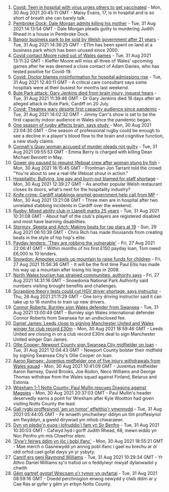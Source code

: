 1. [Covid: Teen in hospital with virus urges others to get vaccinated](https://www.bbc.co.uk/news/uk-wales-58386905?at_medium=RSS&at_campaign=KARANGA) - Mon, 30 Aug 2021 20:45:11 GMT - Maisy Evans, 17, is in hospital and is so short of breath she can barely talk.
2. [Pembroke Dock: Dale Morgan admits killing his mother](https://www.bbc.co.uk/news/uk-wales-58394475?at_medium=RSS&at_campaign=KARANGA) - Tue, 31 Aug 2021 14:13:54 GMT - Dale Morgan pleads guilty to murdering Judith Rhead in a house in Pembroke Dock.
3. [Bangor business park to be sold by Welsh government after 21 years](https://www.bbc.co.uk/news/uk-wales-north-west-wales-58396658?at_medium=RSS&at_campaign=KARANGA) - Tue, 31 Aug 2021 14:36:25 GMT - £11m has been spent on land at a business park which has been unused since 2000.
4. [Covid contact Moore ruled out of Wales games](https://www.bbc.co.uk/sport/football/58396238?at_medium=RSS&at_campaign=KARANGA) - Tue, 31 Aug 2021 13:11:32 GMT - Kieffer Moore will miss all three of Wales' upcoming games after he was deemed a close contact of Adam Davies, who has tested positive for Covid-19.
5. [Covid: Doctor blames misinformation for hospital admissions rise](https://www.bbc.co.uk/news/uk-wales-58394702?at_medium=RSS&at_campaign=KARANGA) - Tue, 31 Aug 2021 12:40:11 GMT - A critical care consultant says some hospitals were at their busiest for months last weekend.
6. [Bute Park attack: Gary Jenkins died from brain injury, inquest hears](https://www.bbc.co.uk/news/uk-wales-58394470?at_medium=RSS&at_campaign=KARANGA) - Tue, 31 Aug 2021 11:39:46 GMT - Dr Gary Jenkins died 16 days after an alleged attack in Bute Park, Cardiff on 20 July.
7. [Covid: Theatres wary despite first capacity audience since pandemic](https://www.bbc.co.uk/news/uk-wales-58384742?at_medium=RSS&at_campaign=KARANGA) - Tue, 31 Aug 2021 14:02:32 GMT - Jimmy Carr's show is set to be the first capacity indoor audience in Wales since the pandemic began.
8. [One season of rugby affects brain, says study ](https://www.bbc.co.uk/sport/rugby-union/58369271?at_medium=RSS&at_campaign=KARANGA) - Mon, 30 Aug 2021 23:04:30 GMT - One season of professional rugby could be enough to see a decline in a player's blood flow to the brain and cognitive function, a new study claims.
9. [Connah's Quay woman accused of murder pleads not guilty](https://www.bbc.co.uk/news/uk-wales-58394476?at_medium=RSS&at_campaign=KARANGA) - Tue, 31 Aug 2021 09:55:53 GMT - Emma Berry is charged with killing Dean Michael Bennett in May.
10. [Gower gig paused to request lifeboat crew after woman stung by fish](https://www.bbc.co.uk/news/uk-wales-58386896?at_medium=RSS&at_campaign=KARANGA) - Mon, 30 Aug 2021 16:15:45 GMT - Frontman Jon Tarrant told the crowd: "You're about to see a real-life lifeboat shout in action."
11. [Hospitality: Bullying, low pay and burn-out blamed for staff shortage](https://www.bbc.co.uk/news/uk-wales-58341916?at_medium=RSS&at_campaign=KARANGA) - Mon, 30 Aug 2021 12:39:27 GMT - As another popular Welsh restaurant closes its doors, what's next for the hospitality industry?
12. [Knife crime: Cardiff stabbings prompt government help call from MP](https://www.bbc.co.uk/news/uk-wales-58378631?at_medium=RSS&at_campaign=KARANGA) - Mon, 30 Aug 2021 13:21:08 GMT - Three men are in hospital after two unrelated stabbing incidents in Cardiff over the weekend.
13. [Rugby: Mixed ability club in Llanelli marks 25 years](https://www.bbc.co.uk/news/uk-wales-58396068?at_medium=RSS&at_campaign=KARANGA) - Tue, 31 Aug 2021 10:31:08 GMT - About half of the club's players are registered disabled and most have learning disabilities.
14. [Stormzy, Skepta and Aitch: Making beats for rap stars at 19](https://www.bbc.co.uk/news/uk-wales-58355499?at_medium=RSS&at_campaign=KARANGA) - Sun, 29 Aug 2021 06:10:39 GMT - Chris Rich has made thousands from creating beats in the style of hip hop's elite.
15. [Payday lenders: 'They are robbing the vulnerable'](https://www.bbc.co.uk/news/uk-wales-58361988?at_medium=RSS&at_campaign=KARANGA) - Fri, 27 Aug 2021 22:06:41 GMT - Within months of his first £150 payday loan, Tom owed £6,000 to 10 lenders.
16. [Snowdon: Amputee crawls up mountain to raise funds for children](https://www.bbc.co.uk/news/uk-wales-58359428?at_medium=RSS&at_campaign=KARANGA) - Fri, 27 Aug 2021 15:56:36 GMT - It will be the first time Paul Ellis has made his way up a mountain after losing his legs in 2008.
17. [North Wales tourism has strained communities, authority says](https://www.bbc.co.uk/news/uk-wales-58351077?at_medium=RSS&at_campaign=KARANGA) - Fri, 27 Aug 2021 14:31:16 GMT - Snowdonia National Park Authority said numbers visiting brought benefits and challenges.
18. [Scrapping theory tests could cut HGV driver shortage, says instructor](https://www.bbc.co.uk/news/uk-wales-58348870?at_medium=RSS&at_campaign=KARANGA) - Thu, 26 Aug 2021 21:11:29 GMT - One lorry driving instructor said it can take up to 16 months to train up new drivers.
19. [Connor Roberts: Burnley sign Wales defender from Swansea](https://www.bbc.co.uk/sport/football/58398566?at_medium=RSS&at_campaign=KARANGA) - Tue, 31 Aug 2021 13:00:49 GMT - Burnley sign Wales international defender Connor Roberts from Swansea for an undisclosed fee.
20. [Daniel James: Leeds close to signing Manchester United and Wales winger for club record £30m](https://www.bbc.co.uk/sport/football/58388786?at_medium=RSS&at_campaign=KARANGA) - Mon, 30 Aug 2021 18:59:46 GMT - Leeds United are closing in on a club record £30m deal to sign Manchester United winger Dan James.
21. [Ollie Cooper: Newport County sign Swansea City midfielder on loan](https://www.bbc.co.uk/sport/football/58386501?at_medium=RSS&at_campaign=KARANGA) - Tue, 31 Aug 2021 12:04:43 GMT - Newport County bolster their midfield by signing Swansea City's Ollie Cooper on loan.
22. [Aaron Ramsey: Juventus midfielder one of five injury withdrawals from Wales squad](https://www.bbc.co.uk/sport/football/58383934?at_medium=RSS&at_campaign=KARANGA) - Mon, 30 Aug 2021 10:41:09 GMT - Juventus midfielder Aaron Ramsey, David Brooks, Joe Rodon, Neco Williams and George Thomas withdraw from the Wales squad against Finland, Belarus and Estonia.
23. [Wrexham 1-1 Notts County: Paul Mullin rescues Dragons against Magpies](https://www.bbc.co.uk/sport/football/58301411?at_medium=RSS&at_campaign=KARANGA) - Mon, 30 Aug 2021 20:37:03 GMT - Paul Mullin's header deservedly earns a point for Wrexham after Kyle Wootton had given visiting Notts County the lead.
24. [Gall rygbi proffesiynol 'am un tymor' effeithio'r ymennydd](https://www.bbc.co.uk/newyddion/58316256?at_medium=RSS&at_campaign=KARANGA) - Tue, 31 Aug 2021 05:44:05 GMT - Fe wnaeth ymchwilwyr ddilyn un tîm proffesiynol am flwyddyn, a gweld dirywiad ym mhob chwaraewr.
25. [Dyn yn pledio'n euog i lofruddio'i fam yn Sir Benfro](https://www.bbc.co.uk/newyddion/58351152?at_medium=RSS&at_campaign=KARANGA) - Tue, 31 Aug 2021 10:30:03 GMT - Cafwyd hyd i gorff Judith Rhead, 68, mewn eiddo yn Noc Penfro ym mis Chwefror eleni.
26. ['Dyw'r feirws ddim yn jôc i bobl ifanc'](https://www.bbc.co.uk/newyddion/58384875?at_medium=RSS&at_campaign=KARANGA) - Mon, 30 Aug 2021 18:55:21 GMT - Mae merch o Gasnewydd yn annog pobl ifanc i gael eu brechu ar ôl iddi orfod cael gofal dwys yn yr ysbyty.
27. [Canrif ers geni Raymond Williams](https://www.bbc.co.uk/newyddion/58376974?at_medium=RSS&at_campaign=KARANGA) - Tue, 31 Aug 2021 10:29:34 GMT - Yr Athro Daniel Williams sy'n trafod un o feddylwyr mwyaf dylanwadol y chwith
28. [Gêm gartref gyntaf Wrecsam o'r tymor yn gyfartal](https://www.bbc.co.uk/newyddion/58391586?at_medium=RSS&at_campaign=KARANGA) - Tue, 31 Aug 2021 08:59:16 GMT - Doedd perchnogion enwog newydd y clwb ddim ar y Cae Ras ar gyfer y gêm yn erbyn Notts County.
